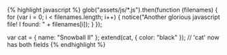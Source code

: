 {% highlight javascript %}
glob("assets/js/*.js").then(function (filenames) {
  for (var i = 0; i < filenames.length; i++) {
    notice("Another glorious javascript file! I found: " + filenames[i]);
  }
});

var cat = {
  name: "Snowball II"
};
extend(cat, { color: "black" });
// 'cat' now has both fields
{% endhighlight %}
